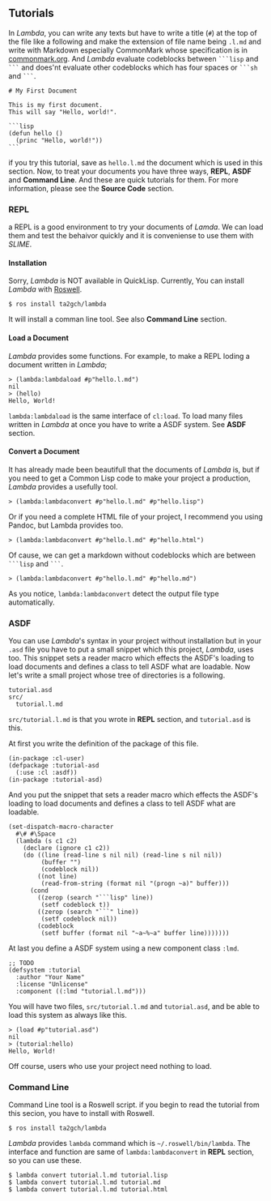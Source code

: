 ## Tutorials

In *Lambda*, you can write any texts but have to write a title (`#`) at the top
of the file like a following and make the extension of file name being `.l.md`
and write with Markdown especially CommonMark whose specification is in
[commonmark.org](https://commonmark.org). And *Lambda* evaluate codeblocks
between ` ```lisp ` and ` ``` ` and does'nt evaluate other codeblocks which has
four spaces or ` ```sh ` and ` ``` `.

    # My First Document

    This is my first document.
    This will say "Hello, world!".

    ```lisp
    (defun hello ()
      (princ "Hello, world!"))
    ```

if you try this tutorial, save as `hello.l.md` the document which is used in
this section. Now, to treat your documents you have three ways, **REPL**,
**ASDF** and **Command Line**. And these are quick tutorials for them. For more
information, please see the **Source Code** section.

### REPL

a REPL is a good environment to try your documents of *Lamda*. We can load them
and test the behaivor quickly and it is conveniense to use them with *SLIME*.

#### Installation

Sorry, *Lambda* is NOT available in QuickLisp. Currently, You can install
*Lambda* with [Roswell](https://github.com/roswell/roswell).

    $ ros install ta2gch/lambda

It will install a comman line tool. See also **Command Line** section.

#### Load a Document

*Lambda* provides some functions. For example, to make a REPL loding a
document written in *Lambda*;

    > (lambda:lambdaload #p"hello.l.md")
    nil
    > (hello)
    Hello, World!

`lambda:lambdaload` is the same interface of `cl:load`. To load many files
written in *Lambda* at once you have to write a ASDF system. See **ASDF**
section.

#### Convert a Document

It has already made been beautifull that the documents of *Lambda* is, but if
you need to get a Common Lisp code to make your project a production, *Lambda*
provides a usefully tool.

    > (lambda:lambdaconvert #p"hello.l.md" #p"hello.lisp")

Or if you need a complete HTML file of your project, I recommend you using
Pandoc, but Lambda provides too.

    > (lambda:lambdaconvert #p"hello.l.md" #p"hello.html")

Of cause, we can get a markdown without codeblocks which are between ` ```lisp
` and ` ``` `.

    > (lambda:lambdaconvert #p"hello.l.md" #p"hello.md")

As you notice, `lambda:lambdaconvert` detect the output file type automatically.

### ASDF

You can use *Lambda*'s syntax in your project without installation but in your
`.asd` file you have to put a small snippet which this project, *Lambda*, uses
too. This snippet sets a reader macro which effects the ASDF's loading to load
documents and defines a class to tell ASDF what are loadable. Now let's write a
small project whose tree of directories is a following.

    tutorial.asd
    src/
      tutorial.l.md

`src/tutorial.l.md` is that you wrote in **REPL** section, and `tutorial.asd`
is this.

At first you write the definition of the package of this file.

    (in-package :cl-user)
    (defpackage :tutorial-asd
      (:use :cl :asdf))
    (in-package :tutorial-asd)

And you put the snippet that sets a reader macro which effects the ASDF's
loading to load documents and defines a class to tell ASDF what are loadable.

    (set-dispatch-macro-character
      #\# #\Space
      (lambda (s c1 c2)
        (declare (ignore c1 c2))
        (do ((line (read-line s nil nil) (read-line s nil nil))
             (buffer "")
             (codeblock nil))
            ((not line)
             (read-from-string (format nil "(progn ~a)" buffer)))
          (cond
            ((zerop (search "```lisp" line))
             (setf codeblock t))
            ((zerop (search "```" line))
             (setf codeblock nil))
            (codeblock
             (setf buffer (format nil "~a~%~a" buffer line)))))))

At last you define a ASDF system using a new component class `:lmd`.

    ;; TODO
    (defsystem :tutorial
      :author "Your Name"
      :license "Unlicense"
      :component ((:lmd "tutorial.l.md")))

You will have two files, `src/tutorial.l.md` and `tutorial.asd`, and be able to
load this system as always like this.

    > (load #p"tutorial.asd")
    nil
    > (tutorial:hello)
    Hello, World!

Off course, users who use your project need nothing to load.

### Command Line

Command Line tool is a Roswell script. if you begin to read the tutorial from
this secion, you have to install with Roswell.

    $ ros install ta2gch/lambda

*Lambda* provides `lambda` command which is `~/.roswell/bin/lambda`. The
interface and function are same of `lambda:lambdaconvert` in **REPL** section,
so you can use these.

    $ lambda convert tutorial.l.md tutorial.lisp
    $ lambda convert tutorial.l.md tutorial.md
    $ lambda convert tutorial.l.md tutorial.html

